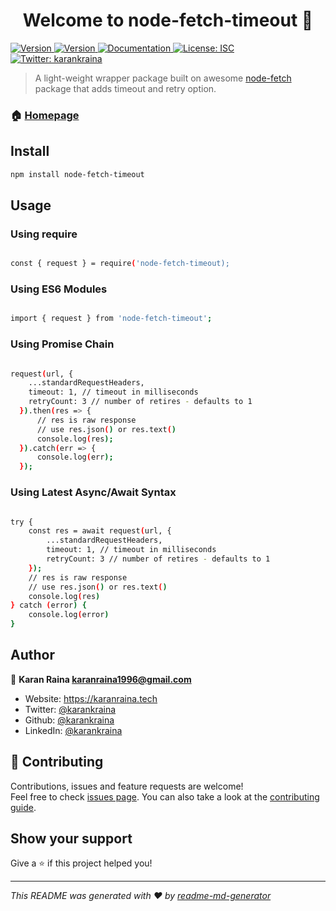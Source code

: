 <h1 align="center">Welcome to node-fetch-timeout 👋</h1>
<p>
  <a href="https://circleci.com/gh/karankraina/node-fetch-timeout/tree/master" target="_blank">
    <img alt="Version" src="https://circleci.com/gh/karankraina/node-fetch-timeout/tree/master.svg?style=svg">
  </a>
  <a href="https://www.npmjs.com/package/node-fetch-timeout" target="_blank">
    <img alt="Version" src="https://img.shields.io/npm/v/node-fetch-timeout.svg">
  </a>
  <a href="https://github.com/karankraina/node-fetch-timeout/blob/master/README.md" target="_blank">
    <img alt="Documentation" src="https://img.shields.io/badge/documentation-yes-brightgreen.svg" />
  </a>
  <a href="#" target="_blank">
    <img alt="License: ISC" src="https://img.shields.io/badge/License-ISC-yellow.svg" />
  </a>
  <a href="https://twitter.com/karankraina" target="_blank">
    <img alt="Twitter: karankraina" src="https://img.shields.io/twitter/follow/karankraina.svg?style=social" />
  </a>
</p>

> A light-weight wrapper package built on awesome [node-fetch](https://github.com/node-fetch/node-fetch) package that adds timeout and retry option.

### 🏠 [Homepage](https://github.com/karankraina/node-fetch-timeout)

## Install

```sh
npm install node-fetch-timeout
```

## Usage

### Using require

```sh

const { request } = require('node-fetch-timeout);

```

### Using ES6 Modules

```sh

import { request } from 'node-fetch-timeout';

```


### Using Promise Chain

```sh

request(url, {
    ...standardRequestHeaders,
    timeout: 1, // timeout in milliseconds
    retryCount: 3 // number of retires - defaults to 1
  }).then(res => {
      // res is raw response
      // use res.json() or res.text()
      console.log(res);
  }).catch(err => { 
      console.log(err); 
  });

```
### Using Latest Async/Await Syntax

```sh

try {
    const res = await request(url, {
        ...standardRequestHeaders,
        timeout: 1, // timeout in milliseconds
        retryCount: 3 // number of retires - defaults to 1
    });
    // res is raw response
    // use res.json() or res.text()
    console.log(res)
} catch (error) {
    console.log(error)
}

```


## Author

👤 **Karan Raina <karanraina1996@gmail.com>**

* Website: https://karanraina.tech
* Twitter: [@karankraina](https://twitter.com/karankraina)
* Github: [@karankraina](https://github.com/karankraina)
* LinkedIn: [@karankraina](https://linkedin.com/in/karankraina)

## 🤝 Contributing

Contributions, issues and feature requests are welcome!<br />Feel free to check [issues page](https://github.com/karankraina/node-fetch-timeout/issues). You can also take a look at the [contributing guide](https://github.com/karankraina/node-fetch-timeout/blob/master/CONTRIBUTING.md).

## Show your support

Give a ⭐️ if this project helped you!

***
_This README was generated with ❤️ by [readme-md-generator](https://github.com/kefranabg/readme-md-generator)_